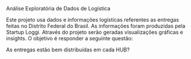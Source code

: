 Análise Exploratória de Dados de Logística

Este projeto usa dados e informações logísticas referentes as entregas feitas no Distrito Federal do Brasil. As informações foram produzidas pela Startup Loggi. Através do projeto serão geradas visualizações gráficas e insights. O objetivo é responder a seguinte questão:

As entregas estão bem distribuídas em cada HUB?
